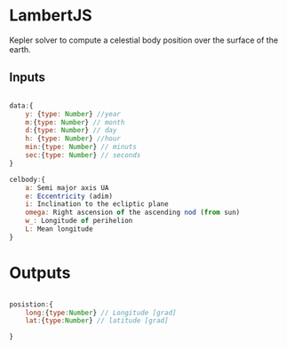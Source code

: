 # LambertJS
Kepler solver to compute a celestial body position over the surface of the earth.

## Inputs

```javascript

data:{
    y: {type: Number} //year
    m:{type: Number} // month
    d:{type: Number} // day
    h: {type: Number} //hour
    min:{type: Number} // minuts
    sec:{type: Number} // seconds
}

celbody:{
    a: Semi major axis UA
    e: Eccentricity (adim)
    i: Inclination to the ecliptic plane
    omega: Right ascension of the ascending nod (from sun)
    w_: Longitude of perihelion
    L: Mean longitude
}

```

# Outputs

```javascript

posistion:{
    long:{type:Number} // Longitude [grad]
    lat:{type:Number} // latitude [grad]

}

```








